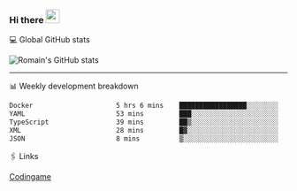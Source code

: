 ### Hi there <img src="https://media.giphy.com/media/hvRJCLFzcasrR4ia7z/giphy.gif" width="25px" height="25px">

💻 Global GitHub stats


![Romain's GitHub stats](https://github-readme-stats.vercel.app/api?username=Flasssh&show_icons=true&theme=tokyonight)

---

📊 Weekly development breakdown
<!--START_SECTION:waka-->

```txt
Docker                     5 hrs 6 mins    █████████████████░░░░░░░░   68.45 %
YAML                       53 mins         ███░░░░░░░░░░░░░░░░░░░░░░   12.00 %
TypeScript                 39 mins         ██▒░░░░░░░░░░░░░░░░░░░░░░   08.91 %
XML                        28 mins         █▓░░░░░░░░░░░░░░░░░░░░░░░   06.27 %
JSON                       8 mins          ▒░░░░░░░░░░░░░░░░░░░░░░░░   01.89 %
```

<!--END_SECTION:waka-->

🖇 Links

[Codingame](https://www.codingame.com/profile/defc3ee5279aecc1bb6114e1f994ea9b3325423)
